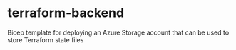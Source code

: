 # terraform-backend
Bicep template for deploying an Azure Storage account that can be used to store Terraform state files
